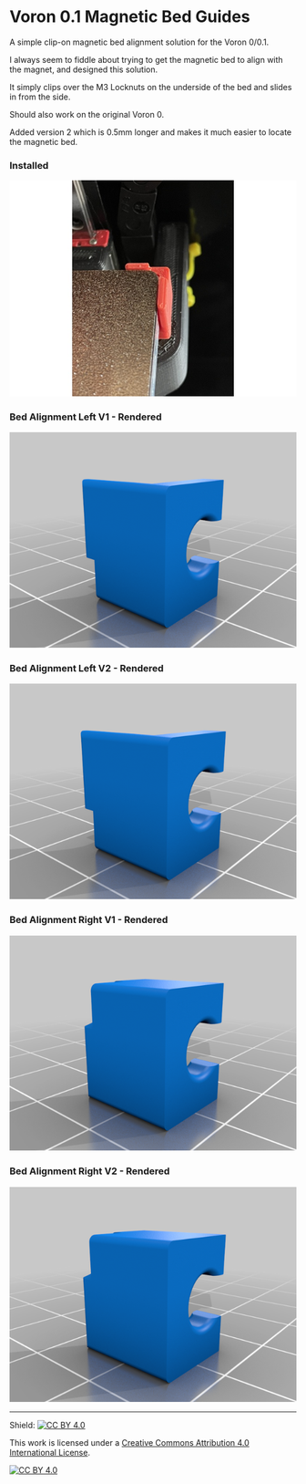 # Voron 0.1 Magnetic Bed Guides

A simple clip-on magnetic bed alignment solution for the Voron 0/0.1.

I always seem to fiddle about trying to get the magnetic bed to align with the magnet, and designed this solution.

It simply clips over the M3 Locknuts on the underside of the bed and slides in from the side.

Should also work on the original Voron 0.

Added version 2 which is 0.5mm longer and makes it much easier to locate the magnetic bed.


### Installed
![Magnet Bed Guide Installed](bed-guide-v2.jpg)

### Bed Alignment Left V1 - Rendered
![Voron 0.1 Bed Alignment Left V1 - Rendered](bed_location_left.png)

### Bed Alignment Left V2 - Rendered
![Voron 0.1 Bed Alignment Left - Rendered](bed_location_left_v2.png)

### Bed Alignment Right V1 - Rendered
![Voron 0.1 Bed Alignment Right V1 - Rendered](bed_location_right.png)

### Bed Alignment Right V2 - Rendered
![Voron 0.1 Bed Alignment Right V2 - Rendered](bed_location_right_v2.png)


---
Shield: [![CC BY 4.0][cc-by-shield]][cc-by]

This work is licensed under a
[Creative Commons Attribution 4.0 International License][cc-by].

[![CC BY 4.0][cc-by-image]][cc-by]

[cc-by]: http://creativecommons.org/licenses/by/4.0/
[cc-by-image]: https://i.creativecommons.org/l/by/4.0/88x31.png
[cc-by-shield]: https://img.shields.io/badge/License-CC%20BY%204.0-lightgrey.svg